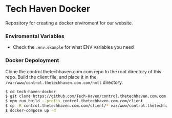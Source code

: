 # Tech Haven Docker

Repository for creating a docker enviroment for our website.

### Enviromental Variables

- Check the `.env.example` for what ENV variables you need

### Docker Depoloyment

Clone the control.thetechhaven.com.com repo to the root directory of this repo. Build the client file, and place it in the `/var/www/control.thetechhaven.com.com/hmtl` directory.

```sh
$ cd tech-haven-docker
$ git clone https://github.com/Tech-Haven/control.thetechhaven.com.com.git
$ npm run build --prefix control.thetechhaven.com.com/client
$ cp -R control.thetechhaven.com.com/client/* var/www/control.thetechhaven.com.com/html
$ docker-compose up -d
```
